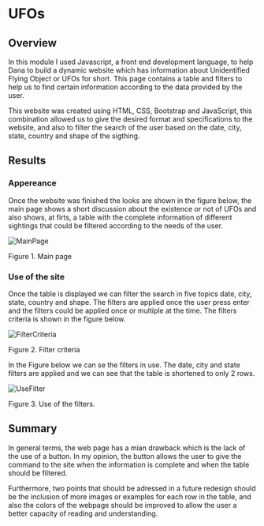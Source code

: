 # UFOs

## Overview 

In this module I used Javascript, a front end development language, to help Dana to build a dynamic website which has information about Unidentified Flying Object or UFOs for short. This page contains a table and filters to help us to find certain information according to the data provided by the user.

This website was created using HTML, CSS, Bootstrap and JavaScript, this combination allowed us to give the desired format and specifications to the website, and also to filter the search of the user based on the date, city, state, country and shape of the sigthing.

## Results

### Appereance
Once the website was finished the looks are shown in the figure below, the main page shows a short discussion about the existence or not of UFOs and also shows, at firts, a table with the complete information of different sightings that could be filtered according to the needs of the user. 

![MainPage](https://user-images.githubusercontent.com/93279134/214188795-b72b8172-f5f9-4f0c-af2d-8587d074b1c3.png)

Figure 1. Main page

### Use of the site
Once the table is displayed we can filter the search in five topics date, city, state, country and shape. The filters are applied once the user press enter and the filters could be applied once or multiple at the time. The filters criteria is shown in the figure below.


![FilterCriteria](https://user-images.githubusercontent.com/93279134/214191683-93ebc426-9e53-41e8-b070-a66a206e435a.png)

Figure 2. Filter criteria

In the Figure below we can se the filters in use. The date, city and state filters are applied and we can see that the table is shortened to only 2 rows.

![UseFilter](https://user-images.githubusercontent.com/93279134/214192233-338ac7ff-27f0-48e0-abe2-c210bc9e3c0b.png)

Figure 3. Use of the filters.

## Summary 
In general terms, the web page has a mian drawback which is the lack of the use of a button. In my opinion, the button allows the user to give the command to the site when the information is complete and when the table should be filtered.

Furthermore, two points that should be adressed in a future redesign should be the inclusion of more images or examples for each row in the table, and also the colors of the webpage should be improved to allow the user a better capacity of reading and understanding. 


